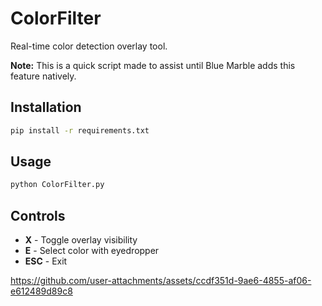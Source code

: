 # ColorFilter

Real-time color detection overlay tool.

**Note:** This is a quick script made to assist until Blue Marble adds this feature natively.

## Installation

```bash
pip install -r requirements.txt
```

## Usage

```bash
python ColorFilter.py
```

## Controls

- **X** - Toggle overlay visibility
- **E** - Select color with eyedropper
- **ESC** - Exit


https://github.com/user-attachments/assets/ccdf351d-9ae6-4855-af06-e612489d89c8

